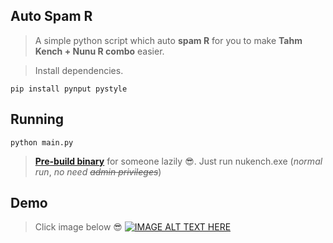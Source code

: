 ## Auto Spam R

> A simple python script which auto **spam R** for you to make **Tahm Kench + Nunu R combo** easier.

> Install dependencies.

```shell
pip install pynput pystyle
```

## Running

```shell
python main.py
```

> [**Pre-build binary**](https://github.com/fakekey/nukench/releases/tag/1.0.0) for someone lazily 😎. Just run nukench.exe (_normal run_, _no need_ ~~_admin privileges_~~)

## Demo

> Click image below 😎
[![IMAGE ALT TEXT HERE](https://img.youtube.com/vi/NV-dQkjw2eM/0.jpg)](https://www.youtube.com/watch?v=NV-dQkjw2eM)
